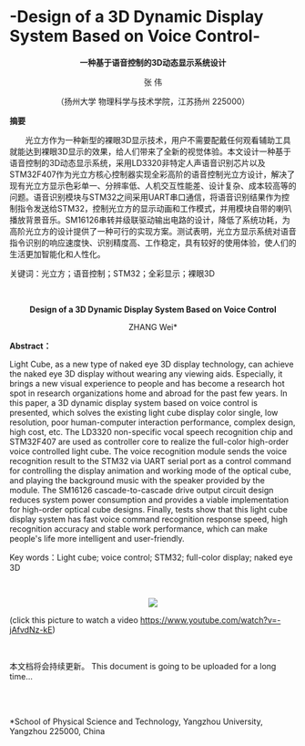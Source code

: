# -Design of a 3D Dynamic Display System Based on Voice Control-
<p align="center" size = 24><strong>一种基于语音控制的3D动态显示系统设计</strong></p>
<p align="center">张 伟</p>
<p align="center">（扬州大学 物理科学与技术学院，江苏扬州 225000）</p

<p><b>摘要</b></p>
<p>&nbsp &nbsp &nbsp &nbsp光立方作为一种新型的裸眼3D显示技术，用户不需要配戴任何观看辅助工具就能达到裸眼3D显示的效果，给人们带来了全新的视觉体验。本文设计一种基于语音控制的3D动态显示系统，采用LD3320非特定人声语音识别芯片以及STM32F407作为光立方核心控制器实现全彩高阶的语音控制光立方设计，解决了现有光立方显示色彩单一、分辨率低、人机交互性能差、设计复杂、成本较高等的问题。语音识别模块与STM32之间采用UART串口通信，将语音识别结果作为控制指令发送给STM32，控制光立方的显示动画和工作模式，并用模块自带的喇叭播放背景音乐。SM16126串转并级联驱动输出电路的设计，降低了系统功耗，为高阶光立方的设计提供了一种可行的实现方案。测试表明，光立方显示系统对语音指令识别的响应速度快、识别精度高、工作稳定，具有较好的使用体验，使人们的生活更加智能化和人性化。</p>

<p>关键词：光立方；语音控制；STM32；全彩显示；裸眼3D</p>

<br>
<p align="center"><strong>Design of a 3D Dynamic Display System Based on Voice Control</strong></p>
<p align="center">ZHANG Wei* </p>

<p><b>Abstract：</b></p> 
<p>Light Cube, as a new type of naked eye 3D display technology, can achieve the naked eye 3D display without wearing any viewing aids. Especially, it brings a new visual experience to people and has become a research hot spot in research organizations home and abroad for the past few years. In this paper, a 3D dynamic display system based on voice control is presented, which solves the existing light cube display color single, low resolution, poor human-computer interaction performance, complex design, high cost, etc. The LD3320 non-specific vocal speech recognition chip and STM32F407 are used as controller core to realize the full-color high-order voice controlled light cube. The voice recognition module sends the voice recognition result to the STM32 via UART serial port as a control command for controlling the display animation and working mode of the optical cube, and playing the background music with the speaker provided by the module. The SM16126 cascade-to-cascade drive output circuit design reduces system power consumption and provides a viable implementation for high-order optical cube designs. Finally, tests show that this light cube display system has fast voice command recognition response speed, high recognition accuracy and stable work performance, which can make people's life more intelligent and user-friendly.</p>

<p>Key words：Light cube; voice control; STM32; full-color display; naked eye 3D</p>

<br>

[<div align=center><img src="https://img-blog.csdnimg.cn/20200706154355286.png"></div>](https://www.youtube.com/watch?v=-jAfvdNz-kE)

(click this picture to watch a video https://www.youtube.com/watch?v=-jAfvdNz-kE)


<br>

本文档将会持续更新。  This document is going to be uploaded for a long time...

<br>
<br>

*School of Physical Science and Technology, Yangzhou University, Yangzhou 225000, China
